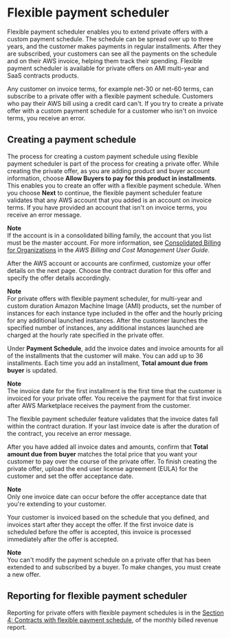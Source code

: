# Flexible payment scheduler<a name="flexible-payment-scheduler"></a>

Flexible payment scheduler enables you to extend private offers with a custom payment schedule\. The schedule can be spread over up to three years, and the customer makes payments in regular installments\. After they are subscribed, your customers can see all the payments on the schedule and on their AWS invoice, helping them track their spending\. Flexible payment scheduler is available for private offers on AMI multi\-year and SaaS contracts products\.

Any customer on invoice terms, for example net\-30 or net\-60 terms, can subscribe to a private offer with a flexible payment schedule\. Customers who pay their AWS bill using a credit card can't\. If you try to create a private offer with a custom payment schedule for a customer who isn't on invoice terms, you receive an error\. 

## Creating a payment schedule<a name="creating-a-payment-schedule"></a>

The process for creating a custom payment schedule using flexible payment scheduler is part of the process for creating a private offer\. While creating the private offer, as you are adding product and buyer account information, choose **Allow Buyers to pay for this product in installments**\. This enables you to create an offer with a flexible payment schedule\. When you choose **Next** to continue, the flexible payment scheduler feature validates that any AWS account that you added is an account on invoice terms\. If you have provided an account that isn't on invoice terms, you receive an error message\. 

**Note**  
 If the account is in a consolidated billing family, the account that you list must be the master account\. For more information, see [Consolidated Billing for Organizations](https://docs.aws.amazon.com/awsaccountbilling/latest/aboutv2/consolidated-billing.html) in the *AWS Billing and Cost Management User Guide*\. 

After the AWS account or accounts are confirmed, customize your offer details on the next page\. Choose the contract duration for this offer and specify the offer details accordingly\.

**Note**  
 For private offers with flexible payment scheduler, for multi\-year and custom duration Amazon Machine Image \(AMI\) products, set the number of instances for each instance type included in the offer and the hourly pricing for any additional launched instances\. After the customer launches the specified number of instances, any additional instances launched are charged at the hourly rate specified in the private offer\. 

Under **Payment Schedule**, add the invoice dates and invoice amounts for all of the installments that the customer will make\. You can add up to 36 installments\. Each time you add an installment, **Total amount due from buyer** is updated\. 

**Note**  
The invoice date for the first installment is the first time that the customer is invoiced for your private offer\. You receive the payment for that first invoice after AWS Marketplace receives the payment from the customer\. 

The flexible payment scheduler feature validates that the invoice dates fall within the contract duration\. If your last invoice date is after the duration of the contract, you receive an error message\. 

After you have added all invoice dates and amounts, confirm that **Total amount due from buyer** matches the total price that you want your customer to pay over the course of the private offer\. To finish creating the private offer, upload the end user license agreement \(EULA\) for the customer and set the offer acceptance date\. 

**Note**  
Only one invoice date can occur before the offer acceptance date that you're extending to your customer\. 

Your customer is invoiced based on the schedule that you defined, and invoices start after they accept the offer\. If the first invoice date is scheduled before the offer is accepted, this invoice is processed immediately after the offer is accepted\. 

**Note**  
You can't modify the payment schedule on a private offer that has been extended to and subscribed by a buyer\. To make changes, you must create a new offer\. 

## Reporting for flexible payment scheduler<a name="fps-reporting"></a>

Reporting for private offers with flexible payment schedules is in the [Section 4: Contracts with flexible payment schedule](monthly-billed-revenue-report.md#section-4-contracts-with-flexible-payments), of the monthly billed revenue report\. 